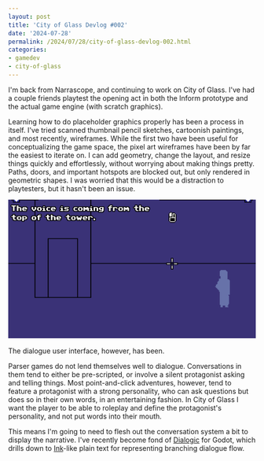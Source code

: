 ```yaml
---
layout: post
title: 'City of Glass Devlog #002'
date: '2024-07-28'
permalink: /2024/07/28/city-of-glass-devlog-002.html
categories: 
- gamedev
- city-of-glass
---
```


I'm back from Narrascope, and continuing to work on City of
Glass. I've had a couple friends playtest the opening act in both the
Inform prototype and the actual game engine (with scratch graphics).

Learning how to do placeholder graphics properly has been a process in
itself. I've tried scanned thumbnail pencil sketches, cartoonish
paintings, and most recently, wireframes. While the first two have
been useful for conceptualizing the game space, the pixel art
wireframes have been by far the easiest to iterate on. I can add
geometry, change the layout, and resize things quickly and
effortlessly, without worrying about making things pretty. Paths,
doors, and important hotspots are blocked out, but only rendered in
geometric shapes. I was worried that this would be a distraction to
playtesters, but it hasn't been an issue.

![Cutscene with placeholder graphics at the current level of quality.](/assets/images/posts/city-of-glass-devlog-002.png)

The dialogue user interface, however, has been.

Parser games do not lend themselves well to dialogue. Conversations in
them tend to either be pre-scripted, or involve a silent protagonist
asking and telling things. Most point-and-click adventures, however,
tend to feature a protagonist with a strong personality, who can ask
questions but does so in their own words, in an entertaining
fashion. In City of Glass I want the player to be able to roleplay and
define the protagonist's personality, and not put words into their
mouth. 

This means I'm going to need to flesh out the conversation system a
bit to display the narrative. I've recently become fond of
[Dialogic](https://github.com/dialogic-godot/dialogic) for Godot,
which drills down to [Ink](https://www.inklestudios.com/ink/)-like
plain text for representing branching dialogue flow. 


